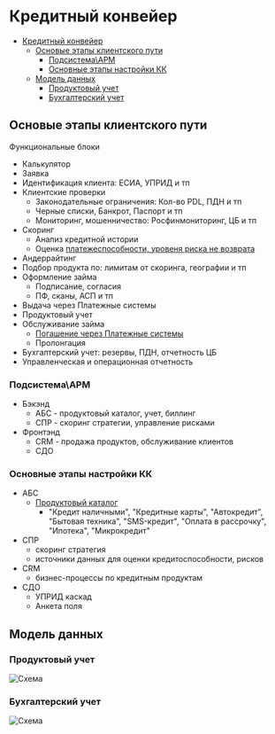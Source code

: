 # Кредитный конвейер

- [Кредитный конвейер](#кредитный-конвейер)
  - [Основые этапы клиентского пути](#основые-этапы-клиентского-пути)
    - [Подсистема\\АРМ](#подсистемаарм)
    - [Основные этапы настройки КК](#основные-этапы-настройки-кк)
  - [Модель данных](#модель-данных)
    - [Продуктовый учет](#продуктовый-учет)
    - [Бухгалтерский учет](#бухгалтерский-учет)

## Основые этапы клиентского пути

Функциональные блоки

- Калькулятор
- Заявка
- Идентификация клиента: ЕСИА, УПРИД и тп
- Клиентские проверки
  - Законодательные ограничения: Кол-во PDL, ПДН и тп
  - Черные списки, Банкрот, Паспорт и тп
  - Мониторинг, мошенничество: Росфинмониторинг, ЦБ и тп
- Скоринг 
  - Анализ кредитной истории
  - Оценка [платежеспособности, уровеня риска не возврата](https://habr.com/ru/companies/vtb/articles/524454/)
- Андеррайтинг  
- Подбор продукта по: лимитам от скоринга, географии и тп
- Оформление займа
  - Подписание, согласия
   - ПФ, сканы, АСП и тп
- Выдача через Платежные системы
- Продуктовый учет
- Обслуживание займа
  - [Погашение через Платежные системы](https://sptnk.co/ru/credit.html)
  - Пролонгация
- Бухгалтерский учет: резервы, ПДН, отчетность ЦБ
- Управленческая и операционная отчетность

### Подсистема\АРМ

- Бэкэнд
  - АБС - продуктовый каталог, учет, биллинг
  - СПР - скоринг стратегии, управление рисками
- Фронтэнд
  - CRM - продажа продуктов, обслуживание клиентов
  - СДО

### Основные этапы настройки КК

- АБС
  - [Продуктовый каталог](cc/productcatalog.md)
    - "Кредит наличными", "Кредитные карты", "Автокредит", "Бытовая техника", "SMS-кредит", "Оплата в рассрочку", "Ипотека", "Микрокредит"
- СПР
  - скоринг стратегия
  - источники данных для оценки кредитоспособности, рисков
- CRM
  - бизнес-процессы по кредитным продуктам
- СДО
  - УПРИД каскад
  - Анкета поля

## Модель данных

### Продуктовый учет

![Схема](http://www.plantuml.com/plantuml/proxy?cache=no&src=https://raw.githubusercontent.com/daemon110282/bp/main/scheme/pu.puml)

### Бухгалтерский учет

![Схема](http://www.plantuml.com/plantuml/proxy?cache=no&src=https://raw.githubusercontent.com/daemon110282/bp/main/scheme/bu.puml)
